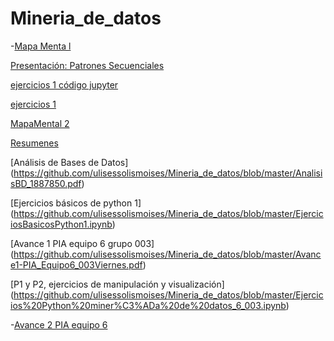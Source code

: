 # Mineria_de_datos

-[Mapa Menta l](https://github.com/ulisessolismoises/Mineria_de_datos/blob/master/Mapa%20Mental%2C%20modelos%20de%20miner%C3%ADa%20de%20datos%2C%20ULISES%20SOLIS%20MOISES%201887850.pdf)

[Presentación: Patrones Secuenciales](https://github.com/ValeriaUrbina/Mineria_de_datos/commit/e09191abe851491c700f60c05a41c36e6ed4b637)

[ejercicios  1 código jupyter](https://github.com/ValeriaUrbina/Mineria_de_datos/blob/master/EJERCICIOS1_PatronesSecuenciales.ipynb)

[ejercicios 1 ](https://github.com/MarleneCalderon/Mineria_de_Datos/blob/master/Ejercicios%201.pdf)

[MapaMental 2](https://github.com/ulisessolismoises/Mineria_de_datos/blob/master/MapaMental_2_%7B1887850%7D.pdf)

[Resumenes](https://github.com/ulisessolismoises/Mineria_de_datos/blob/master/RESUMENES_%7B1887850%7D.pdf)

[Análisis de Bases de Datos] (https://github.com/ulisessolismoises/Mineria_de_datos/blob/master/AnalisisBD_1887850.pdf)

[Ejercicios básicos de python 1] (https://github.com/ulisessolismoises/Mineria_de_datos/blob/master/EjerciciosBasicosPython1.ipynb)

[Avance 1 PIA equipo 6 grupo 003] (https://github.com/ulisessolismoises/Mineria_de_datos/blob/master/Avance1-PIA_Equipo6_003Viernes.pdf)

[P1 y P2, ejercicios de manipulación y visualización] (https://github.com/ulisessolismoises/Mineria_de_datos/blob/master/Ejercicios%20Python%20miner%C3%ADa%20de%20datos_6_003.ipynb)

-[Avance 2 PIA equipo 6](https://github.com/MarleneCalderon/Mineria_de_Datos/blob/master/Avance2%20(1)%20(2)%20(1)%20(1)%20(1)%20(1).ipynb)
